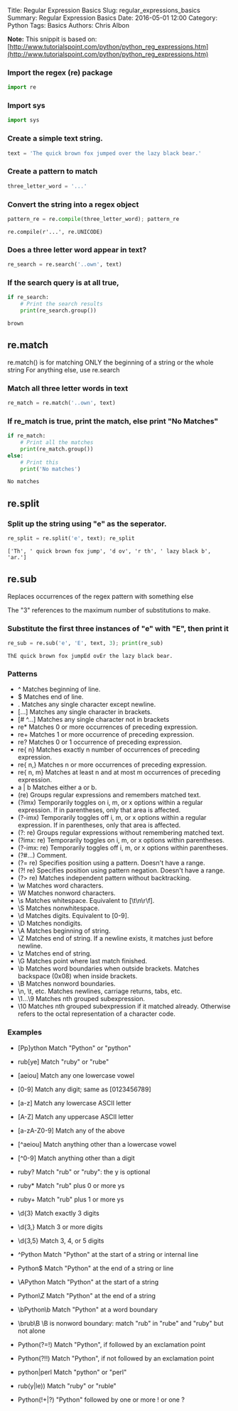 Title: Regular Expression Basics
Slug: regular_expressions_basics
Summary: Regular Expression Basics
Date: 2016-05-01 12:00
Category: Python
Tags: Basics
Authors: Chris Albon



**Note:** This snippit is based on: [http://www.tutorialspoint.com/python/python_reg_expressions.htm](http://www.tutorialspoint.com/python/python_reg_expressions.htm)

### Import the regex (re) package


```python
import re
```

### Import sys


```python
import sys
```

### Create a simple text string.


```python
text = 'The quick brown fox jumped over the lazy black bear.'
```

### Create a pattern to match


```python
three_letter_word = '...'
```

### Convert the string into a regex object


```python
pattern_re = re.compile(three_letter_word); pattern_re
```




    re.compile(r'...', re.UNICODE)



### Does a three letter word appear in text?


```python
re_search = re.search('..own', text)
```

### If the search query is at all true,


```python
if re_search:
    # Print the search results
    print(re_search.group())
```

    brown


## re.match

re.match() is for matching ONLY the beginning of a string or the whole string
For anything else, use re.search

### Match all three letter words in text


```python
re_match = re.match('..own', text)
```

### If re_match is true, print the match, else print "No Matches"


```python
if re_match:
    # Print all the matches
    print(re_match.group())
else:
    # Print this
    print('No matches')
```

    No matches


## re.split

### Split up the string using "e" as the seperator.


```python
re_split = re.split('e', text); re_split
```




    ['Th', ' quick brown fox jump', 'd ov', 'r th', ' lazy black b', 'ar.']



## re.sub

Replaces occurrences of the regex pattern with something else

The "3" references to the maximum number of substitutions to make.

### Substitute the first three instances of "e" with "E", then print it


```python
re_sub = re.sub('e', 'E', text, 3); print(re_sub)
```

    ThE quick brown fox jumpEd ovEr the lazy black bear.


### Patterns

- ^   Matches beginning of line.
- $   Matches end of line.
- .   Matches any single character except newline.
- [...]   Matches any single character in brackets.
- [# ^...]  Matches any single character not in brackets
- re* Matches 0 or more occurrences of preceding expression.
- re+ Matches 1 or more occurrence of preceding expression.
- re? Matches 0 or 1 occurrence of preceding expression.
- re{ n}  Matches exactly n number of occurrences of preceding expression.
- re{ n,} Matches n or more occurrences of preceding expression.
- re{ n, m}   Matches at least n and at most m occurrences of preceding expression.
- a | b    Matches either a or b.
- (re)    Groups regular expressions and remembers matched text.
- (?imx)  Temporarily toggles on i, m, or x options within a regular expression. If in parentheses, only that area is affected.
- (?-imx) Temporarily toggles off i, m, or x options within a regular expression. If in parentheses, only that area is affected.
- (?: re) Groups regular expressions without remembering matched text.
- (?imx: re)  Temporarily toggles on i, m, or x options within parentheses.
- (?-imx: re) Temporarily toggles off i, m, or x options within parentheses.
- (?#...) Comment.
- (?= re) Specifies position using a pattern. Doesn't have a range.
- (?! re) Specifies position using pattern negation. Doesn't have a range.
- (?> re) Matches independent pattern without backtracking.
- \w  Matches word characters.
- \W  Matches nonword characters.
- \s  Matches whitespace. Equivalent to [\t\n\r\f].
- \S  Matches nonwhitespace.
- \d  Matches digits. Equivalent to [0-9].
- \D  Matches nondigits.
- \A  Matches beginning of string.
- \Z  Matches end of string. If a newline exists, it matches just before newline.
- \z  Matches end of string.
- \G  Matches point where last match finished.
- \b  Matches word boundaries when outside brackets. Matches backspace (0x08) when inside brackets.
- \B  Matches nonword boundaries.
- \n, \t, etc.    Matches newlines, carriage returns, tabs, etc.
- \1...\9 Matches nth grouped subexpression.
- \10 Matches nth grouped subexpression if it matched already. Otherwise refers to the octal representation of a character code.

### Examples

- [Pp]ython   Match "Python" or "python"
- rub[ye] Match "ruby" or "rube"
- [aeiou] Match any one lowercase vowel
- [0-9]   Match any digit; same as [0123456789]
- [a-z]   Match any lowercase ASCII letter
- [A-Z]   Match any uppercase ASCII letter
- [a-zA-Z0-9] Match any of the above
- [^aeiou]    Match anything other than a lowercase vowel
- [^0-9]  Match anything other than a digit

- ruby?   Match "rub" or "ruby": the y is optional
- ruby*   Match "rub" plus 0 or more ys
- ruby+   Match "rub" plus 1 or more ys
- \d{3}   Match exactly 3 digits
- \d{3,}  Match 3 or more digits
- \d{3,5} Match 3, 4, or 5 digits

- ^Python Match "Python" at the start of a string or internal line
- Python$     Match "Python" at the end of a string or line
- \APython    Match "Python" at the start of a string
- Python\Z    Match "Python" at the end of a string
- \bPython\b  Match "Python" at a word boundary
- \brub\B \B is nonword boundary: match "rub" in "rube" and "ruby" but not alone
- Python(?=!) Match "Python", if followed by an exclamation point
- Python(?!!) Match "Python", if not followed by an exclamation point

- python|perl Match "python" or "perl"
- rub(y|le))  Match "ruby" or "ruble"
- Python(!+|\?)   "Python" followed by one or more ! or one ?
